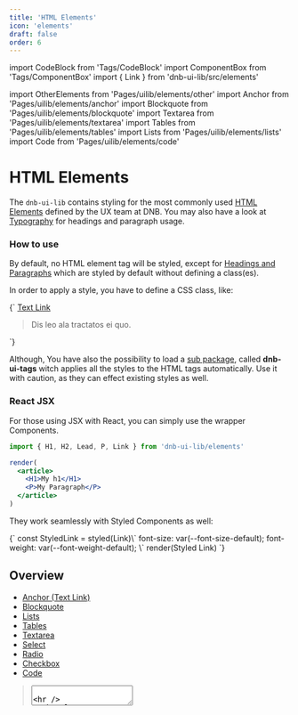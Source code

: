 ```yaml
---
title: 'HTML Elements'
icon: 'elements'
draft: false
order: 6
---
```


import CodeBlock from 'Tags/CodeBlock'
import ComponentBox from 'Tags/ComponentBox'
import { Link } from 'dnb-ui-lib/src/elements'

import OtherElements from 'Pages/uilib/elements/other'
import Anchor from 'Pages/uilib/elements/anchor'
import Blockquote from 'Pages/uilib/elements/blockquote'
import Textarea from 'Pages/uilib/elements/textarea'
import Tables from 'Pages/uilib/elements/tables'
import Lists from 'Pages/uilib/elements/lists'
import Code from 'Pages/uilib/elements/code'

# HTML Elements

The `dnb-ui-lib` contains styling for the most commonly used [HTML Elements](https://developer.mozilla.org/en-US/docs/Web/HTML/Element) defined by the UX team at DNB. You may also have a look at [Typography](/uilib/typography) for headings and paragraph usage.

### How to use

By default, no HTML element tag will be styled, except for [Headings and Paragraphs](/uilib/typography) which are styled by default without defining a class(es).

In order to apply a style, you have to define a CSS class, like:

<CodeBlock reactLive hidePreview>
{`
<a href="/" className="dnb-anchor">Text Link</a>
<blockquote className="dnb-blockquote">
  Dis leo ala tractatos ei quo.
</blockquote>
`}
</CodeBlock>

Although, You have also the possibility to load a [sub package](/uilib/usage/customisation/styling#additional-packages), called **dnb-ui-tags** witch applies all the styles to the HTML tags automatically. Use it with caution, as they can effect existing styles as well.

### React JSX

For those using JSX with React, you can simply use the wrapper Components.

```jsx
import { H1, H2, Lead, P, Link } from 'dnb-ui-lib/elements'

render(
  <article>
    <H1>My h1</H1>
    <P>My Paragraph</P>
  </article>
)
```

They work seamlessly with Styled Components as well:

<ComponentBox useRender scope={{Link}}>
{`
const StyledLink = styled(Link)\`
  font-size: var(--font-size-default);
  font-weight: var(--font-weight-default);
\`
render(<StyledLink href="/" target="_blank">Styled Link</StyledLink>)
`}
</ComponentBox>

## Overview

- [Anchor (Text Link)](#anchor)
- [Blockquote](#blockquote)
- [Lists](#lists)
- [Tables](#tables)
- [Textarea](#textarea)
- [Select](#missing-html-elements)
- [Radio](#missing-html-elements)
- [Checkbox](#missing-html-elements)
- [Code](#code)

<Anchor />
<Blockquote />
<Lists />
<Tables />
<Textarea />

---

<OtherElements />

---

<Code />
